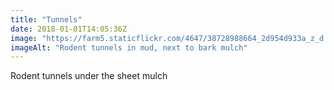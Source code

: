 ```yaml
---
title: "Tunnels"
date: 2018-01-01T14:05:36Z
image: "https://farm5.staticflickr.com/4647/38728988664_2d954d933a_z_d.jpg"
imageAlt: "Rodent tunnels in mud, next to bark mulch"
---
```


Rodent tunnels under the sheet mulch
